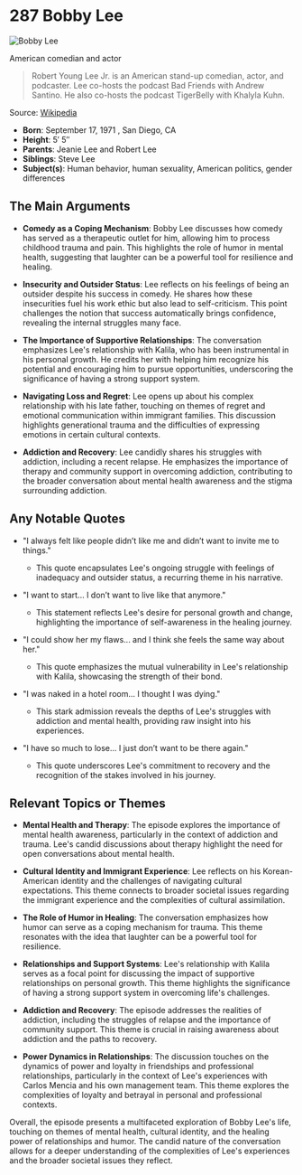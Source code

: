 # 287 Bobby Lee


![Bobby Lee](https://encrypted-tbn0.gstatic.com/images?q=tbn:ANd9GcR9j84nLrY6UG3NlNtQJnSPs7PPFT7I3lJ4wtRLuw&s=0)

American comedian and actor

> Robert Young Lee Jr. is an American stand-up comedian, actor, and podcaster. Lee co-hosts the podcast Bad Friends with Andrew Santino. He also co-hosts the podcast TigerBelly with Khalyla Kuhn.

Source: [Wikipedia](https://en.wikipedia.org/wiki/Bobby_Lee)

- **Born**: September 17, 1971 , San Diego, CA
- **Height**: 5′ 5″
- **Parents**: Jeanie Lee and Robert Lee
- **Siblings**: Steve Lee
- **Subject(s)**: Human behavior, human sexuality, American politics, gender differences


## The Main Arguments

- **Comedy as a Coping Mechanism**: Bobby Lee discusses how comedy has served as a therapeutic outlet for him, allowing him to process childhood trauma and pain. This highlights the role of humor in mental health, suggesting that laughter can be a powerful tool for resilience and healing.

- **Insecurity and Outsider Status**: Lee reflects on his feelings of being an outsider despite his success in comedy. He shares how these insecurities fuel his work ethic but also lead to self-criticism. This point challenges the notion that success automatically brings confidence, revealing the internal struggles many face.

- **The Importance of Supportive Relationships**: The conversation emphasizes Lee's relationship with Kalila, who has been instrumental in his personal growth. He credits her with helping him recognize his potential and encouraging him to pursue opportunities, underscoring the significance of having a strong support system.

- **Navigating Loss and Regret**: Lee opens up about his complex relationship with his late father, touching on themes of regret and emotional communication within immigrant families. This discussion highlights generational trauma and the difficulties of expressing emotions in certain cultural contexts.

- **Addiction and Recovery**: Lee candidly shares his struggles with addiction, including a recent relapse. He emphasizes the importance of therapy and community support in overcoming addiction, contributing to the broader conversation about mental health awareness and the stigma surrounding addiction.

## Any Notable Quotes

- "I always felt like people didn’t like me and didn’t want to invite me to things."
  - This quote encapsulates Lee's ongoing struggle with feelings of inadequacy and outsider status, a recurring theme in his narrative.

- "I want to start... I don’t want to live like that anymore."
  - This statement reflects Lee's desire for personal growth and change, highlighting the importance of self-awareness in the healing journey.

- "I could show her my flaws... and I think she feels the same way about her."
  - This quote emphasizes the mutual vulnerability in Lee's relationship with Kalila, showcasing the strength of their bond.

- "I was naked in a hotel room... I thought I was dying."
  - This stark admission reveals the depths of Lee's struggles with addiction and mental health, providing raw insight into his experiences.

- "I have so much to lose... I just don’t want to be there again."
  - This quote underscores Lee's commitment to recovery and the recognition of the stakes involved in his journey.

## Relevant Topics or Themes

- **Mental Health and Therapy**: The episode explores the importance of mental health awareness, particularly in the context of addiction and trauma. Lee's candid discussions about therapy highlight the need for open conversations about mental health.

- **Cultural Identity and Immigrant Experience**: Lee reflects on his Korean-American identity and the challenges of navigating cultural expectations. This theme connects to broader societal issues regarding the immigrant experience and the complexities of cultural assimilation.

- **The Role of Humor in Healing**: The conversation emphasizes how humor can serve as a coping mechanism for trauma. This theme resonates with the idea that laughter can be a powerful tool for resilience.

- **Relationships and Support Systems**: Lee's relationship with Kalila serves as a focal point for discussing the impact of supportive relationships on personal growth. This theme highlights the significance of having a strong support system in overcoming life's challenges.

- **Addiction and Recovery**: The episode addresses the realities of addiction, including the struggles of relapse and the importance of community support. This theme is crucial in raising awareness about addiction and the paths to recovery.

- **Power Dynamics in Relationships**: The discussion touches on the dynamics of power and loyalty in friendships and professional relationships, particularly in the context of Lee's experiences with Carlos Mencia and his own management team. This theme explores the complexities of loyalty and betrayal in personal and professional contexts.

Overall, the episode presents a multifaceted exploration of Bobby Lee's life, touching on themes of mental health, cultural identity, and the healing power of relationships and humor. The candid nature of the conversation allows for a deeper understanding of the complexities of Lee's experiences and the broader societal issues they reflect.